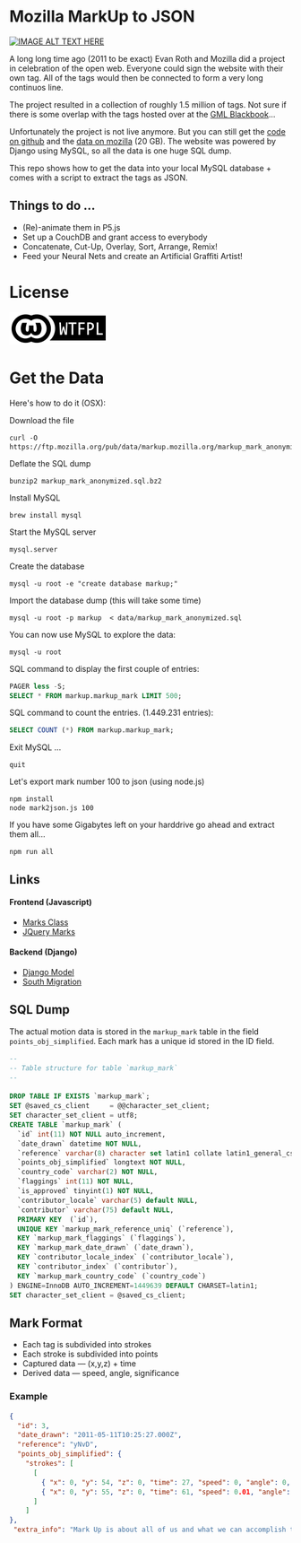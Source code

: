 # Mozilla MarkUp to JSON

[![IMAGE ALT TEXT HERE](https://img.youtube.com/vi/0x7rg9TpHSo/0.jpg)](https://www.youtube.com/watch?v=0x7rg9TpHSo)


A long long time ago (2011 to be exact) Evan Roth and Mozilla did a project in celebration of the open web.
Everyone could sign the website with their own tag.
All of the tags would then be connected to form a very long continuos line.

The project resulted in a collection of roughly 1.5 million of tags.
Not sure if there is some overlap with the tags hosted over at the [GML Blackbook](http://000000book.com/)...

Unfortunately the project is not live anymore.
But  you can still get the [code on github](https://github.com/mozilla/markup) and the [data on mozilla](https://ftp.mozilla.org/pub/data/markup.mozilla.org/markup_mark_anonymized.sql.bz2) (20 GB). The website was powered by Django using MySQL, so all the data is one huge SQL dump.

This repo shows how to get the data into your local MySQL database + comes with a script to extract the tags as JSON.

## Things to do ...

* (Re)-animate them in P5.js
* Set up a CouchDB and grant access to everybody
* Concatenate, Cut-Up, Overlay, Sort, Arrange, Remix!
* Feed your Neural Nets and create an Artificial Graffiti Artist!


# License

![WTFPL](wtfpl.png)


Get the Data
============

Here's how to do it (OSX):

Download the file

    curl -O https://ftp.mozilla.org/pub/data/markup.mozilla.org/markup_mark_anonymized.sql.bz2

Deflate the SQL dump

    bunzip2 markup_mark_anonymized.sql.bz2

Install MySQL

    brew install mysql

Start the MySQL server

    mysql.server

Create the database

    mysql -u root -e "create database markup;"

Import the database dump (this will take some time)

    mysql -u root -p markup  < data/markup_mark_anonymized.sql

You can now use MySQL to explore the data:

    mysql -u root

SQL command to display the first couple of entries:

```sql
PAGER less -S;
SELECT * FROM markup.markup_mark LIMIT 500;
```

SQL command to count the entries. (1.449.231 entries):

```sql
SELECT COUNT (*) FROM markup.markup_mark;
```

Exit MySQL ...

    quit

Let's export mark number 100 to json (using node.js)

    npm install
    node mark2json.js 100

If you have some Gigabytes left on your harddrive go ahead and extract them all...

    npm run all


## Links
#### Frontend (Javascript)
* [Marks Class](https://github.com/mozilla/markup/tree/master/ffdemo/static/assets/js/vendor/mark)
* [JQuery Marks](
https://github.com/mozilla/markup/blob/master/ffdemo/static/assets/js/vendor/jquery.markApp.intro.js
)

#### Backend (Django)
* [Django Model](https://github.com/mozilla/markup/blob/master/ffdemo/markup/models.py)
* [South Migration](https://github.com/mozilla/markup/blob/master/ffdemo/markup/migrations/0021_fix_mark_reference_collation.py
)

## SQL Dump

The actual motion data is stored in the `markup_mark` table in the field `points_obj_simplified`.
Each mark has a unique id stored in the ID field.

```sql
--
-- Table structure for table `markup_mark`
--

DROP TABLE IF EXISTS `markup_mark`;
SET @saved_cs_client     = @@character_set_client;
SET character_set_client = utf8;
CREATE TABLE `markup_mark` (
  `id` int(11) NOT NULL auto_increment,
  `date_drawn` datetime NOT NULL,
  `reference` varchar(8) character set latin1 collate latin1_general_cs NOT NULL,
  `points_obj_simplified` longtext NOT NULL,
  `country_code` varchar(2) NOT NULL,
  `flaggings` int(11) NOT NULL,
  `is_approved` tinyint(1) NOT NULL,
  `contributor_locale` varchar(5) default NULL,
  `contributor` varchar(75) default NULL,
  PRIMARY KEY  (`id`),
  UNIQUE KEY `markup_mark_reference_uniq` (`reference`),
  KEY `markup_mark_flaggings` (`flaggings`),
  KEY `markup_mark_date_drawn` (`date_drawn`),
  KEY `contributor_locale_index` (`contributor_locale`),
  KEY `contributor_index` (`contributor`),
  KEY `markup_mark_country_code` (`country_code`)
) ENGINE=InnoDB AUTO_INCREMENT=1449639 DEFAULT CHARSET=latin1;
SET character_set_client = @saved_cs_client;
```

## Mark Format

* Each tag is subdivided into strokes
* Each stroke is subdivided into points
* Captured data — (x,y,z) + time
* Derived data — speed, angle, significance

### Example

```json
{
  "id": 3,
  "date_drawn": "2011-05-11T10:25:27.000Z",
  "reference": "yNvD",
  "points_obj_simplified": {
	"strokes": [
	  [
	    { "x": 0, "y": 54, "z": 0, "time": 27, "speed": 0, "angle": 0, "significance": 5 },
	    { "x": 0, "y": 55, "z": 0, "time": 61, "speed": 0.01, "angle": 0, "significance": 1 }
	  ]
	]
},
 "extra_info": "Mark Up is about all of us and what we can accomplish together, on an open platform. "
```
